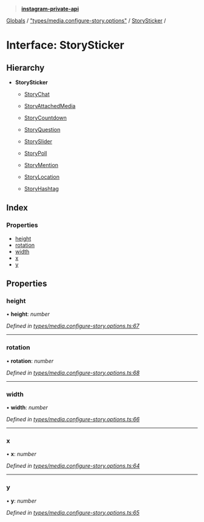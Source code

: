 > **[instagram-private-api](../README.md)**

[Globals](../README.md) / ["types/media.configure-story.options"](../modules/_types_media_configure_story_options_.md) / [StorySticker](_types_media_configure_story_options_.storysticker.md) /

# Interface: StorySticker

## Hierarchy

* **StorySticker**

  * [StoryChat](_types_media_configure_story_options_.storychat.md)

  * [StoryAttachedMedia](_types_media_configure_story_options_.storyattachedmedia.md)

  * [StoryCountdown](_types_media_configure_story_options_.storycountdown.md)

  * [StoryQuestion](_types_media_configure_story_options_.storyquestion.md)

  * [StorySlider](_types_media_configure_story_options_.storyslider.md)

  * [StoryPoll](_types_media_configure_story_options_.storypoll.md)

  * [StoryMention](_types_media_configure_story_options_.storymention.md)

  * [StoryLocation](_types_media_configure_story_options_.storylocation.md)

  * [StoryHashtag](_types_media_configure_story_options_.storyhashtag.md)

## Index

### Properties

* [height](_types_media_configure_story_options_.storysticker.md#height)
* [rotation](_types_media_configure_story_options_.storysticker.md#rotation)
* [width](_types_media_configure_story_options_.storysticker.md#width)
* [x](_types_media_configure_story_options_.storysticker.md#x)
* [y](_types_media_configure_story_options_.storysticker.md#y)

## Properties

###  height

• **height**: *number*

*Defined in [types/media.configure-story.options.ts:67](https://github.com/dilame/instagram-private-api/blob/e9c516c/src/types/media.configure-story.options.ts#L67)*

___

###  rotation

• **rotation**: *number*

*Defined in [types/media.configure-story.options.ts:68](https://github.com/dilame/instagram-private-api/blob/e9c516c/src/types/media.configure-story.options.ts#L68)*

___

###  width

• **width**: *number*

*Defined in [types/media.configure-story.options.ts:66](https://github.com/dilame/instagram-private-api/blob/e9c516c/src/types/media.configure-story.options.ts#L66)*

___

###  x

• **x**: *number*

*Defined in [types/media.configure-story.options.ts:64](https://github.com/dilame/instagram-private-api/blob/e9c516c/src/types/media.configure-story.options.ts#L64)*

___

###  y

• **y**: *number*

*Defined in [types/media.configure-story.options.ts:65](https://github.com/dilame/instagram-private-api/blob/e9c516c/src/types/media.configure-story.options.ts#L65)*